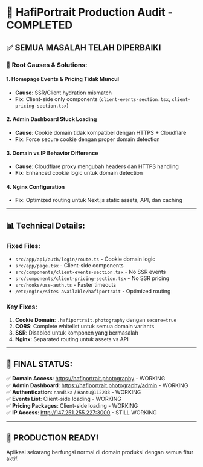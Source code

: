 # 🎯 HafiPortrait Production Audit - COMPLETED

## ✅ **SEMUA MASALAH TELAH DIPERBAIKI**

### 🔧 **Root Causes & Solutions:**

#### 1. **Homepage Events & Pricing Tidak Muncul**
- **Cause**: SSR/Client hydration mismatch
- **Fix**: Client-side only components (`client-events-section.tsx`, `client-pricing-section.tsx`)

#### 2. **Admin Dashboard Stuck Loading**
- **Cause**: Cookie domain tidak kompatibel dengan HTTPS + Cloudflare
- **Fix**: Force secure cookie dengan proper domain detection

#### 3. **Domain vs IP Behavior Difference**
- **Cause**: Cloudflare proxy mengubah headers dan HTTPS handling
- **Fix**: Enhanced cookie logic untuk domain detection

#### 4. **Nginx Configuration**
- **Fix**: Optimized routing untuk Next.js static assets, API, dan caching

---

## 📊 **Technical Details:**

### **Fixed Files:**
- `src/app/api/auth/login/route.ts` - Cookie domain logic
- `src/app/page.tsx` - Client-side components
- `src/components/client-events-section.tsx` - No SSR events
- `src/components/client-pricing-section.tsx` - No SSR pricing
- `src/hooks/use-auth.ts` - Faster timeouts
- `/etc/nginx/sites-available/hafiportrait` - Optimized routing

### **Key Fixes:**
1. **Cookie Domain**: `.hafiportrait.photography` dengan `secure=true`
2. **CORS**: Complete whitelist untuk semua domain variants
3. **SSR**: Disabled untuk komponen yang bermasalah
4. **Nginx**: Separated routing untuk assets vs API

---

## 🚀 **FINAL STATUS:**

✅ **Domain Access**: https://hafiportrait.photography - WORKING  
✅ **Admin Dashboard**: https://hafiportrait.photography/admin - WORKING  
✅ **Authentication**: `nandika` / `Hantu@112233` - WORKING  
✅ **Events List**: Client-side loading - WORKING  
✅ **Pricing Packages**: Client-side loading - WORKING  
✅ **IP Access**: http://147.251.255.227:3000 - STILL WORKING  

---

## 🎉 **PRODUCTION READY!**

Aplikasi sekarang berfungsi normal di domain produksi dengan semua fitur aktif.